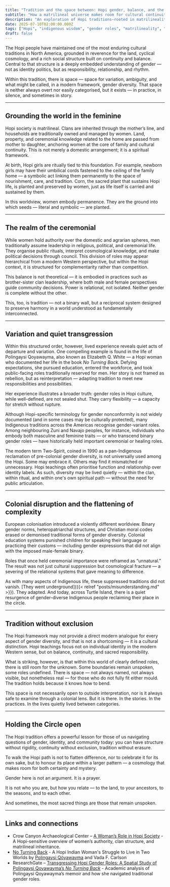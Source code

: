 ```yaml
---
title: "Tradition and the space between: Hopi gender, balance, and the unspoken possibilities"
subtitle: "How a matrilineal universe makes room for cultural continuity and quiet gender diversity"
description: "An exploration of Hopi traditions—rooted in matrilineality, balance, and kinship—embrace a spectrum of gender roles and the unspoken possibilities beyond Western binaries."
date: 2025-07-10T02:00:00.000Z
tags: ["Hopi", "indigenous wisdom", "gender roles", "matrilineality", "two-spirit", "cultural continuity", "colonial impact"]
draft: false
---
```


The Hopi people have maintained one of the most enduring cultural traditions in North America, grounded in reverence for the land, cyclical cosmology, and a rich social structure built on continuity and balance. Central to that structure is a deeply embedded understanding of gender — not as identity politics, but as responsibility, relationship, and rhythm.

Within this tradition, there is space — space for variation, ambiguity, and what might be called, in a modern framework, gender diversity. That space is neither always overt nor easily categorised, but it exists — in practice, in silence, and sometimes in story.

---

## Grounding the world in the feminine

Hopi society is matrilineal. Clans are inherited through the mother’s line, and households are traditionally owned and managed by women. Land, property, and ceremonial knowledge related to the home are passed from mother to daughter, anchoring women at the core of family and cultural continuity. This is not merely a domestic arrangement; it is a spiritual framework.

At birth, Hopi girls are ritually tied to this foundation. For example, newborn girls may have their umbilical cords fastened to the ceiling of the family home — a symbolic act linking them permanently to the space of nourishment, care, and tradition. Corn, the sacred plant that sustains Hopi life, is planted and preserved by women, just as life itself is carried and sustained by them.

In this worldview, women embody permanence. They are the ground into which seeds — literal and symbolic — are planted.

---

## The realm of the ceremonial

While women hold authority over the domestic and agrarian spheres, men traditionally assume leadership in religious, political, and ceremonial life. They organise public rituals, interpret cosmological knowledge, and make political decisions through council. This division of roles may appear hierarchical from a modern Western perspective, but within the Hopi context, it is structured for complementarity rather than competition.

This balance is not theoretical — it is embodied in practices such as brother-sister clan leadership, where both male and female perspectives guide community decisions. Power is relational, not isolated. Neither gender is complete without the other.

This, too, is tradition — not a binary wall, but a reciprocal system designed to preserve harmony in a world understood as fundamentally interconnected.

---

## Variation and quiet transgression

Within this structured order, however, lived experience reveals quiet acts of departure and variation. One compelling example is found in the life of Polingaysi Qoyawayma, also known as Elizabeth Q. White — a Hopi woman who documented her life in the book *No Turning Back*. Defying expectations, she pursued education, entered the workforce, and took public-facing roles traditionally reserved for men. Her story is not framed as rebellion, but as reinterpretation — adapting tradition to meet new responsibilities and possibilities.

Her experience illustrates a broader truth: gender roles in Hopi culture, while well-defined, are not sealed shut. They carry flexibility — a capacity for stretch without rupture.

Although Hopi-specific terminology for gender nonconformity is not widely documented (and in some cases may be culturally protected), many Indigenous traditions across the Americas recognise gender-variant roles. Among neighbouring Zuni and Navajo peoples, for instance, individuals who embody both masculine and feminine traits — or who transcend binary gender roles — have historically held important ceremonial or healing roles.

The modern term Two-Spirit, coined in 1990 as a pan-Indigenous reclamation of pre-colonial gender diversity, is not universally used among the Hopi. Some may embrace it. Others may find it mismatched or unnecessary. Hopi teachings often prioritise function and relationship over identity labels. As such, diversity may be lived quietly — within the clan, within ritual, and within one's own spiritual path — without the need for public articulation.

---

## Colonial disruption and the flattening of complexity

European colonisation introduced a violently different worldview. Binary gender norms, heteropatriarchal structures, and Christian moral codes erased or demonised traditional forms of gender diversity. Colonial education systems punished children for speaking their language or practicing their customs — including gender expressions that did not align with the imposed male-female binary.

Roles that once held ceremonial importance were reframed as “unnatural.” The result was not just cultural suppression but cosmological fracture — a severing of the relational systems that gave meaning to difference.

As with many aspects of Indigenous life, these suppressed traditions did not vanish. [They went underground]({{< relref "posts/misunderstanding.md" >}}). They adapted. And today, across Turtle Island, there is a quiet resurgence of gender-diverse Indigenous people reclaiming their place in the circle.

---

## Tradition without exclusion

The Hopi framework may not provide a direct modern analogue for every aspect of gender diversity, and that is not a shortcoming — it is a cultural distinction. Hopi teachings focus not on individual identity in the modern Western sense, but on balance, continuity, and sacred responsibility.

What is striking, however, is that within this world of clearly defined roles, there is still room for the unknown. Some boundaries remain unspoken, some roles undefined. There is space — not always named, not always visible, but nonetheless real — for those who do not fully fit either mould. The tradition holds because it knows how to bend.

This space is not necessarily open to outside interpretation, nor is it always safe to examine through a colonial lens. But it is there. In the stories. In the practices. In the lives quietly lived between categories.

---

## Holding the Circle open

The Hopi tradition offers a powerful lesson for those of us navigating questions of gender, identity, and community today: you can have structure without rigidity, continuity without exclusion, tradition without erasure.

To walk the Hopi path is not to flatten difference, nor to celebrate it for its own sake, but to honour its place within a larger pattern — a cosmology that makes room for both certainty and mystery.

Gender here is not an argument. It is a prayer.

It is not who you are, but how you relate — to the land, to your ancestors, to the seasons, and to each other.

And sometimes, the most sacred things are those that remain unspoken.

---

## Links and connections

* Crow Canyon Archaeological Center – [A Woman’s Role in Hopi Society](https://crowcanyon.org/resources/a-womans-role-in-hopi-society/) - A Hopi-sensitive overview of women’s authority, clan structure, and matrilineal inheritance.
* [No Turning Back](https://www.unmpress.com/9780826304391/no-turning-back/) - A Hopi Indian Woman's Struggle to Live in Two Worlds by [Polingaysi Qöyawayma](https://en.wikipedia.org/wiki/Polingaysi_Q%C3%B6yawayma) and Vada F. Carlson
* ResearchGate – [Transgressing Hopi Gender Roles: A Spatial Study of Polingaysi Qoyawayma’s *No Turning Back*](https://www.researchgate.net/publication/352851228_Transgressing_Hopi_Gender_Roles_A_Spatial_Study_of_Polingaysi_Qoyawayma%27s_No_Turning_Back) - Academic analysis of Polingaysi Qoyawayma’s memoir and how she navigated traditional gender roles.

